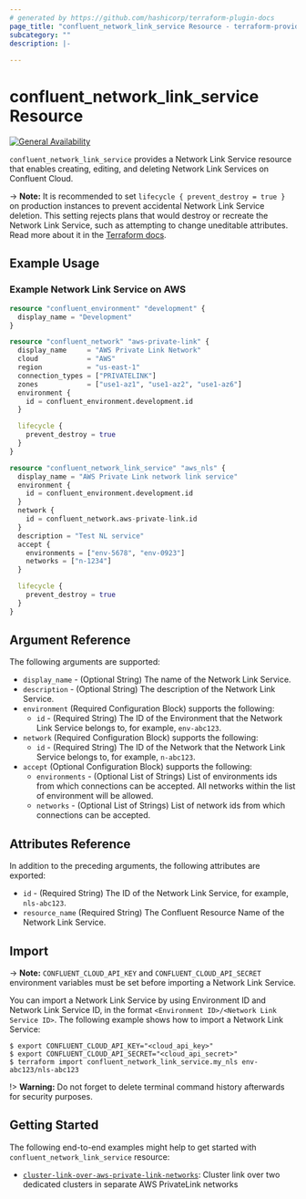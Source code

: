 ```yaml
---
# generated by https://github.com/hashicorp/terraform-plugin-docs
page_title: "confluent_network_link_service Resource - terraform-provider-confluent"
subcategory: ""
description: |-
  
---
```


# confluent_network_link_service Resource

[![General Availability](https://img.shields.io/badge/Lifecycle%20Stage-General%20Availability-%2345c6e8)](https://docs.confluent.io/cloud/current/api.html#section/Versioning/API-Lifecycle-Policy)

`confluent_network_link_service` provides a Network Link Service resource that enables creating, editing, and deleting Network Link Services on Confluent Cloud.

-> **Note:** It is recommended to set `lifecycle { prevent_destroy = true }` on production instances to prevent accidental Network Link Service deletion. This setting rejects plans that would destroy or recreate the Network Link Service, such as attempting to change uneditable attributes. Read more about it in the [Terraform docs](https://www.terraform.io/language/meta-arguments/lifecycle#prevent_destroy).

## Example Usage

### Example Network Link Service on AWS

```terraform
resource "confluent_environment" "development" {
  display_name = "Development"
}

resource "confluent_network" "aws-private-link" {
  display_name     = "AWS Private Link Network"
  cloud            = "AWS"
  region           = "us-east-1"
  connection_types = ["PRIVATELINK"]
  zones            = ["use1-az1", "use1-az2", "use1-az6"]
  environment {
    id = confluent_environment.development.id
  }

  lifecycle {
    prevent_destroy = true
  }
}

resource "confluent_network_link_service" "aws_nls" {
  display_name = "AWS Private Link network link service"
  environment {
    id = confluent_environment.development.id
  }
  network {
    id = confluent_network.aws-private-link.id
  }
  description = "Test NL service"
  accept {
    environments = ["env-5678", "env-0923"]
    networks = ["n-1234"]
  }

  lifecycle {
    prevent_destroy = true
  }
}
```

<!-- schema generated by tfplugindocs -->
## Argument Reference

The following arguments are supported:

- `display_name` - (Optional String) The name of the Network Link Service.
- `description` - (Optional String) The description of the Network Link Service.
- `environment` (Required Configuration Block) supports the following:
  - `id` - (Required String) The ID of the Environment that the Network Link Service belongs to, for example, `env-abc123`.
- `network` (Required Configuration Block) supports the following:
  - `id` - (Required String) The ID of the Network that the Network Link Service belongs to, for example, `n-abc123`.
- `accept` (Optional Configuration Block) supports the following:
  - `environments` - (Optional List of Strings) List of environments ids from which connections can be accepted. All networks within the list of environment will be allowed.
  - `networks` - (Optional List of Strings) List of network ids from which connections can be accepted.

## Attributes Reference

In addition to the preceding arguments, the following attributes are exported:

- `id` - (Required String) The ID of the Network Link Service, for example, `nls-abc123`.
- `resource_name` (Required String) The Confluent Resource Name of the Network Link Service.

## Import

-> **Note:** `CONFLUENT_CLOUD_API_KEY` and `CONFLUENT_CLOUD_API_SECRET` environment variables must be set before importing a Network Link Service.

You can import a Network Link Service by using Environment ID and Network Link Service ID, in the format `<Environment ID>/<Network Link Service ID>`. The following example shows how to import a Network Link Service:

```shell
$ export CONFLUENT_CLOUD_API_KEY="<cloud_api_key>"
$ export CONFLUENT_CLOUD_API_SECRET="<cloud_api_secret>"
$ terraform import confluent_network_link_service.my_nls env-abc123/nls-abc123
```

!> **Warning:** Do not forget to delete terminal command history afterwards for security purposes.

## Getting Started
The following end-to-end examples might help to get started with `confluent_network_link_service` resource:
* [`cluster-link-over-aws-private-link-networks`](https://github.com/confluentinc/terraform-provider-confluent/tree/master/examples/configurations/cluster-link-over-aws-private-link-networks): Cluster link over two dedicated clusters in separate AWS PrivateLink networks
